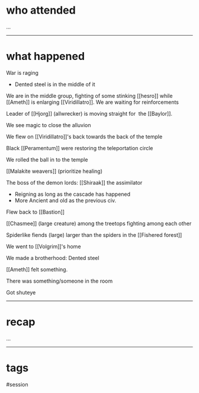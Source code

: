 # who attended

...

---
# what happened

War is raging
- Dented steel is in the middle of it

We are in the middle group, fighting of some stinking [[hesro]] while [[Ameth]] is enlarging [[Viridillatro]]. We are waiting for reinforcements

Leader of [[Hjorg]] (allwrecker) is moving straight for  the [[Baylor]].

We see magic to close the alluvion

We flew on [[Viridillatro]]'s back towards the back of the temple

Black [[Peramentum]] were restoring the teleportation circle

We rolled the ball in to the temple

[[Malakite weavers]] (prioritize healing)

The boss of the demon lords: [[Shiraak]] the assimilator
- Reigning as long as the cascade has happened
- More Ancient and old as the previous civ.

Flew back to [[Bastion]]

[[Chasmee]] (large creature) among the treetops fighting among each other

Spiderlike fiends (large) larger than the spiders in the [[Fishered forest]]

We went to [[Volgrim]]'s home

We made a brotherhood: Dented steel

[[Ameth]] felt something.

There was something/someone in the room

Got shuteye

---
# recap

...

---
# tags

#session